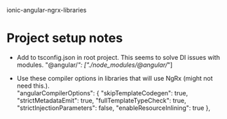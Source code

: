 ionic-angular-ngrx-libraries

# Project setup notes
- Add to tsconfig.json in root project. This seems to solve DI issues with modules.
    "@angular/*": ["./node_modules/@angular/*"]

- Use these compiler options in libraries that will use NgRx (might not need this.).     
    "angularCompilerOptions": {
        "skipTemplateCodegen": true,
        "strictMetadataEmit": true,
        "fullTemplateTypeCheck": true,
        "strictInjectionParameters": false,
        "enableResourceInlining": true
    },